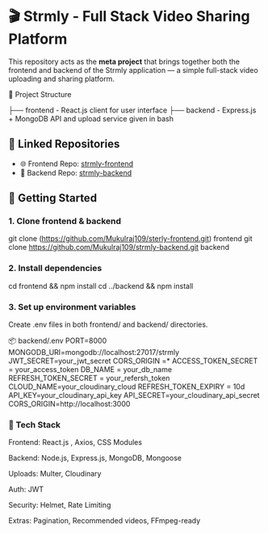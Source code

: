 # 🎬 Strmly - Full Stack Video Sharing Platform

This repository acts as the **meta project** that brings together both the frontend and backend of the Strmly application — a simple full-stack video uploading and sharing platform.

📁 Project Structure


├── frontend - React.js client for user interface
├── backend -  Express.js + MongoDB API and upload service given in bash

## 🔗 Linked Repositories

- 🌐 Frontend Repo: [strmly-frontend](https://github.com/Mukulraj109/sterly-frontend.git)
- 🔧 Backend Repo: [strmly-backend](https://github.com/Mukulraj109/strmly-backend.git)

## 🚀 Getting Started


### 1. Clone frontend & backend
git clone (https://github.com/Mukulraj109/sterly-frontend.git) frontend
git clone https://github.com/Mukulraj109/strmly-backend.git backend

### 2. Install dependencies
cd frontend && npm install
cd ../backend && npm install

### 3. Set up environment variables
Create .env files in both frontend/ and backend/ directories.

📦 backend/.env
PORT=8000
MONGODB_URI=mongodb://localhost:27017/strmly
JWT_SECRET=your_jwt_secret
CORS_ORIGIN =*
ACCESS_TOKEN_SECRET = your_access_token
DB_NAME = your_db_name
REFRESH_TOKEN_SECRET = your_refersh_token
CLOUD_NAME=your_cloudinary_cloud
REFRESH_TOKEN_EXPIRY = 10d
API_KEY=your_cloudinary_api_key
API_SECRET=your_cloudinary_api_secret
CORS_ORIGIN=http://localhost:3000





### 🧰 Tech Stack
Frontend: React.js , Axios, CSS Modules

Backend: Node.js, Express.js, MongoDB, Mongoose

Uploads: Multer, Cloudinary

Auth: JWT

Security: Helmet, Rate Limiting

Extras: Pagination, Recommended videos, FFmpeg-ready



